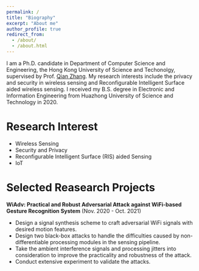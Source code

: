 ```yaml
---
permalink: /
title: "Biography"
excerpt: "About me"
author_profile: true
redirect_from: 
  - /about/
  - /about.html
---
```


I am a Ph.D. candidate in Department of Computer Science and Engineering, the Hong Kong University of Science and Techonolgy, supervised by Prof. [Qian Zhang](https://www.cse.ust.hk/~qianzh/). My research interests include the privacy and security in wireless sensing and Reconfigurable Intelligent Surface aided wireless sensing. I received my B.S. degree in Electronic and Information Engineering from Huazhong University of Science and Technology in 2020.

Research Interest
======
* Wireless Sensing
* Security and Privacy
* Reconfigurable Intelligent Surface (RIS) aided Sensing
* IoT

Selected Reasearch Projects
=====
<!--**RIStealth: Practical and Covert Physical-Layer Attack against WiFi-based Intrusion Detection via Reconfigurable Intelligent Surface** (Feb. 2022 - Dec. 2022)
* Design a two-phase attack strategy against the practical WiFi-based intrusion detection system by analysing the robustness improvement modules.
* Design a RIS-aided beamforming method to deflect the reflection energy away from the victim receiver to keep the intruder invisible to the system.
* Design a beamforming-based method to damage the victim system's detection capability.
* Conduct extensive experiment to validate the attacks.-->

**WiAdv: Practical and Robust Adversarial Attack against WiFi-based Gesture Recognition System** (Nov. 2020 - Oct. 2021)
* Design a signal synthesis scheme to craft adversarial WiFi signals with desired motion features.
* Design two black-box attacks to handle the difficulties caused by non-differentiable processing modules in the sensing pipeline.
* Take the ambient interference signals and processing jitters into consideration to improve the practicality and robustness of the attack.
* Conduct extensive experiment to validate the attacks.


